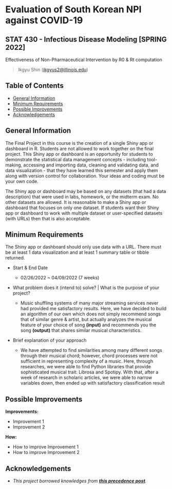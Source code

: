 # Evaluation of South Korean NPI against COVID-19
## STAT 430 - Infectious Disease Modeling [SPRING 2022]
Effectiveness of Non-Pharmaceutical Intervention by R0 & Rt computation
> Ikgyu Shin (ikgyus2@illinois.edu)


## Table of Contents
* [General Information](#general-information)
* [Minimum Requirements](#minimum-requirements)
* [Possible Improvements](#possible-improvements)
* [Acknowledgements](#acknowledgements)


## General Information

The Final Project in this course is the creation of a single Shiny app or dashboard in R. Students are not allowed to work together on the final project. This Shiny app or dashboard is an opportunity for students to demonstrate the statistical data management concepts - including tool-making, accessing and importing data, cleaning and validating data, and data visualization - that they have learned this semester and apply them along with version control for collaboration. Your ideas and coding must be your own code.

The Shiny app or dashboard may be based on any datasets (that had a data description) that were used in labs, homework, or the midterm exam. No other datasets are allowed. It is reasonable to make a Shiny app or dashboard that focuses on only one dataset. If students want their Shiny app or dashboard to work with multiple dataset or user-specified datasets (with URLs) then that is also acceptable.

## Minimum Requirements

The Shiny app or dashboard should only use data with a URL. There must be at least 1 data visualization and at least 1 summary table or tibble returned.

- Start & End Date
  - 02/26/2022 ~ 04/09/2022 (7 weeks)

- What problem does it (intend to) solve? | What is the purpose of your project?
  - Music shuffling systems of many major streaming services never had provided me satisfactory results. Here, we have decided to build an algorithm of our own which does not simply recommend songs that of similar genre & artist, but actually analyzes the musical feature of your choice of song **(input)** and recommends you the song **(output)** that shares similar musical characteristics.

- Brief explanation of your approach
  - We have attempted to find similarities among many different songs through their musical chord; however, chord processes were not sufficient in representing complexity of a music. Here, through researches, we were able to find Python libraries that provide sophisticated musical trait: Librosa and Spotipy. With that, after a week of research in scholaric articles, we were able to narrow variables down, then ended up with satisfactory classification result


## Possible Improvements

**Improvements:**
- Improvement 1
- Improvement 2

**How:**
- How to improve Improvement 1
- How to improve Improvement 2


## Acknowledgements

- *This project borrowed knowledges from __[this precedence post](https://www.kdnuggets.com/2020/02/audio-data-analysis-deep-learning-python-part-1.html)__.*
